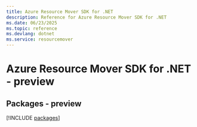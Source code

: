 ```yaml
---
title: Azure Resource Mover SDK for .NET
description: Reference for Azure Resource Mover SDK for .NET
ms.date: 06/23/2025
ms.topic: reference
ms.devlang: dotnet
ms.service: resourcemover
---
```

# Azure Resource Mover SDK for .NET - preview
## Packages - preview
[!INCLUDE [packages](resource-mover-index.md)]